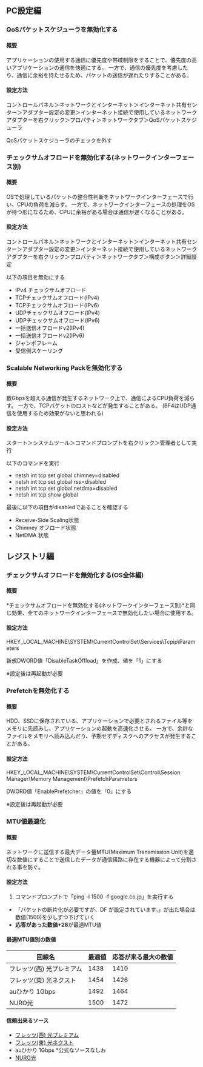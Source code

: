 ## PC設定編

### QoSパケットスケジューラを無効化する

#### 概要
アプリケーションの使用する通信に優先度や帯域制限をすることで、優先度の高いアプリケーションの通信を快適にする。
一方で、通信の優先度を考慮したり、通信に余裕を持たせるため、パケットの送信が遅れたりすることがある。

#### 設定方法
コントロールパネル＞ネットワークとインターネット＞インターネット共有センター＞アダプター設定の変更＞インターネット接続で使用しているネットワークアダプターを右クリック＞プロパティ＞ネットワークタブ＞QoSパケットスケジューラ

QoSパケットスケジューラのチェックを外す

### チェックサムオフロードを無効化する(ネットワークインターフェース別)

#### 概要
OSで処理しているパケットの整合性判断をネットワークインターフェースで行い、CPUの負荷を減らす。
一方で、ネットワークインターフェースの処理をOSが待つ形になるため、CPUに余裕がある場合は通信が遅くなることがある。

#### 設定方法
コントロールパネル＞ネットワークとインターネット＞インターネット共有センター＞アダプター設定の変更＞インターネット接続で使用しているネットワークアダプターを右クリック＞プロパティ＞ネットワークタブ＞構成ボタン＞詳細設定

以下の項目を無効にする

 - IPv4 チェックサムオフロード
 - TCPチェックサムオフロード(IPv4)
 - TCPチェックサムオフロード(IPv6)
 - UDPチェックサムオフロード(IPv4)
 - UDPチェックサムオフロード(IPv6)
 - 一括送信オフロードv2(IPv4)
 - 一括送信オフロードv2(IPv6)
 - ジャンボフレーム
 - 受信側スケーリング

### Scalable Networking Packを無効化する

#### 概要
数Gbpsを超える通信が発生するネットワーク上で、通信によるCPU負荷を減らす。
一方で、TCPパケットのロストなどが発生することがある。
(BF4はUDP通信を使用するため効果がないと思われる)

#### 設定方法
スタート＞システムツール＞コマンドプロンプトを右クリック＞管理者として実行

以下のコマンドを実行

 - netsh int tcp set global chimney=disabled
 - netsh int tcp set global rss=disabled
 - netsh int tcp set global netdma=disabled
 - netsh int tcp show global

最後に以下の項目がdisabledであることを確認する

 - Receive-Side Scaling状態
 - Chimney オフロード状態
 - NetDMA 状態

## レジストリ編
### チェックサムオフロードを無効化する(OS全体編)

#### 概要
*チェックサムオフロードを無効化する(ネットワークインターフェース別)*と同じ効果、全てのネットワークインターフェースで無効化したい場合に使用する。

#### 設定方法
HKEY_LOCAL_MACHINE\SYSTEM\CurrentControlSet\Services\Tcpip\Parameters

新規DWORD値「DisableTaskOffload」を作成、値を「1」にする

※設定後は再起動が必要

### Prefetchを無効化する
#### 概要
HDD、SSDに保存されている、アプリケーションで必要とされるファイル等をメモリに先読みし、アプリケーションの起動を高速化させる。
一方で、余計なファイルをメモリへ読み込んだり、予期せずディスクへのアクセスが発生することがある。

#### 設定方法
HKEY_LOCAL_MACHINE\SYSTEM\CurrentControlSet\Control\Session Manager\Memory Management\PrefetchParameters

DWORD値「EnablePrefetcher」の値を「0」にする

※設定後は再起動が必要

### MTU値最適化
#### 概要
ネットワークに送信する最大データ量MTU(Maximum Transmission Unit)を適切な数値にすることで送信したデータが通信経路に存在する機器によって分割される事を防ぐ。

#### 設定方法
1. コマンドプロンプトで「ping -l 1500 -f google.co.jp」を実行する
* 「パケットの断片化が必要ですが、DF が設定されています。」が出た場合は数値(1500)を少しずつ下げていく
* **応答があった数値+28**が最適MTU値

#### 最適MTU値別の数値
|回線名|最適値|応答が来る最大の数値|
|---|---|---|
|フレッツ(西) 光プレミアム|1438|1410|
|フレッツ(東) 光ネクスト|1454|1426|
|auひかり 1Gbps|1492|1464|
|NURO光|1500|1472|

#### 信頼出来るソース
- [フレッツ(西) 光プレミアム](https://www.xephion.ne.jp/is/support/enter_setup.html)
- [フレッツ(東) 光ネクスト](http://faq.flets.com/faq/show/246)
- auひかり 1Gbps *公式なソースなしお
- [NURO光](http://www.bit-drive.ne.jp/support/technical/nuro-access/02-onu-led.html)
